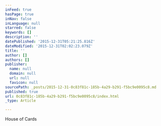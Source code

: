 ```yaml
---
inFeed: true
hasPage: true
inNav: false
inLanguage: null
starred: false
keywords: []
description: ''
datePublished: '2015-12-31T05:21:25.816Z'
dateModified: '2015-12-31T02:02:23.079Z'
title: ''
author: []
authors: []
publisher:
  name: null
  domain: null
  url: null
  favicon: null
sourcePath: _posts/2015-12-31-0c83f81c-185b-4a29-b291-f5bc9e0095c8.md
published: true
url: 0c83f81c-185b-4a29-b291-f5bc9e0095c8/index.html
_type: Article

---
```

House of Cards